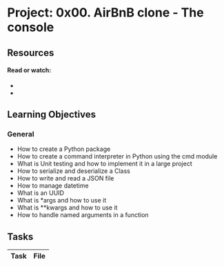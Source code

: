 # Project: 0x00. AirBnB clone - The console

## Resources

#### Read or watch:

* [](https://intranet.alxswe.com/concepts/66)
* [](https://intranet.alxswe.com/concepts/74)
## Learning Objectives

### General

* How to create a Python package
* How to create a command interpreter in Python using the cmd module
* What is Unit testing and how to implement it in a large project
* How to serialize and deserialize a Class
* How to write and read a JSON file
* How to manage datetime
* What is an UUID
* What is *args and how to use it
* What is **kwargs and how to use it
* How to handle named arguments in a function
## Tasks

| Task | File |
| ---- | ---- |
